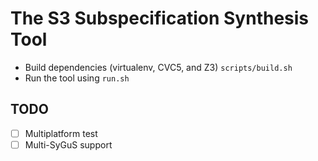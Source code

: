 # The S3 Subspecification Synthesis Tool

* Build dependencies (virtualenv, CVC5, and Z3) `scripts/build.sh`
* Run the tool using `run.sh`

## TODO
-[ ] Multiplatform test
-[ ] Multi-SyGuS support
